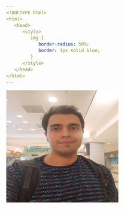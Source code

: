 ```yaml
---
<!DOCTYPE html>
<html>
   <head>
      <style>
         img {
            border-radius: 50%;
            border: 1px solid blue;
         }
      </style>
   </head>
</html>
---
```

<img src = "Homepage_photo.jpg" alt="my photo" width="300" height="300">
